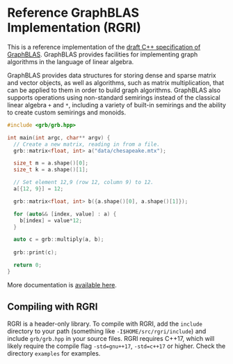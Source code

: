 # Reference GraphBLAS Implementation (RGRI)
This is a reference implementation of the [draft C++ specification of GraphBLAS](https://github.com/GraphBLAS/graphblas-api-cpp).
GraphBLAS provides facilities for implementing graph algorithms in the language
of linear algebra.

GraphBLAS provides data structures for storing dense and sparse matrix and vector objects, as well as algorithms, such as matrix multiplication, that can be applied to them in order to build graph algorithms.  GraphBLAS also supports operations using non-standard semirings instead of the classical linear algebra `+` and `*`, including a variety of built-in semirings and the ability to create custom semirings and monoids.

```C++
#include <grb/grb.hpp>

int main(int argc, char** argv) {
  // Create a new matrix, reading in from a file.
  grb::matrix<float, int> a("data/chesapeake.mtx");

  size_t m = a.shape()[0];
  size_t k = a.shape()[1];

  // Set element 12,9 (row 12, column 9) to 12.
  a[{12, 9}] = 12;

  grb::matrix<float, int> b({a.shape()[0], a.shape()[1]});

  for (auto&& [index, value] : a) {
  	b[index] = value*12;
  }

  auto c = grb::multiply(a, b);
  
  grb::print(c);

  return 0;
}

```

More documentation is [available here](https://rgri.readthedocs.io/en/main/?).

## Compiling with RGRI
RGRI is a header-only library. To compile with RGRI, add the `include` directory to your path (something like `-I$HOME/src/rgri/include`) and include `grb/grb.hpp` in your source files.  RGRI requires C++17, which will likely require the compile flag `-std=gnu++17`, `-std=c++17` or higher.  Check the directory `examples` for examples.

